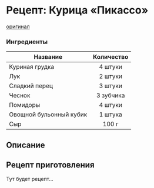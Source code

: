 # Рецепт: Курица «Пикассо»
[оригинал](https://eda.ru/recepty/osnovnye-blyuda/kurica-pikasso-25902)

### Ингредиенты
| Название        	| Количество  |
| -------------   	            |:-----------------:|
| Куриная грудка  	| 4 штуки 		|
| Лук 	| 2 штуки      	|
| Сладкий перец	| 3 штуки     	|
| Чеснок	| 3 зубчика     	|
| Помидоры	| 4 штуки      	|
| Овощной бульонный кубик | 1 штука     	|
| Сыр   |   100 г  |

## Описание


## Рецепт приготовления
Тут будет рецепт...
